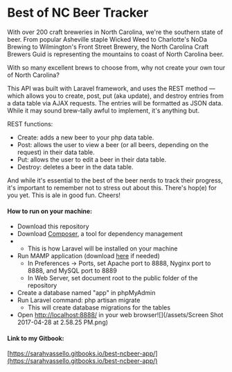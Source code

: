 # Best of NC Beer Tracker

With over 200 craft breweries in North Carolina, we're the southern state of beer. From popular Asheville staple Wicked Weed to Charlotte's NoDa Brewing to Wilmington's Front Street Brewery, the North Carolina Craft Brewers Guid is representing the mountains to coast of North Carolina beer.

With so many excellent brews to choose from, why not create your own tour of North Carolina?

This API was built with Laravel framework, and uses the REST method — which allows you to create, post, put \(aka update\), and destroy entries from a data table via AJAX requests. The entries will be formatted as JSON data. While it may sound brew-tally awful to implement, it's anything but.

REST functions:

* Create: adds a new beer to your php data table.
* Post: allows the user to view a beer \(or all beers, depending on the request\) in their data table.
* Put: allows the user to edit a beer in their data table.
* Destroy: deletes a beer in the data table. 

And while it's essential to the best of the beer nerds to track their progress, it's important to remember not to stress out about this. There's hop\(e\) for you yet. This is ale in good fun. Cheers!

#### How to run on your machine:

* Download this repository
* Download [Composer](https://getcomposer.org/doc/00-intro.md), a tool for dependency management
* * This is how Laravel will be installed on your machine
* Run MAMP application \(download [here](https://www.mamp.info/en/downloads/) if needed\)
  * In Preferences -&gt; Ports, set Apache port to 8888, Nyginx port to 8888, and MySQL port to 8889
  * In Web Server, set document root to the public folder of the repository 
* Create a database named "app" in phpMyAdmin
* Run Laravel command: php artisan migrate
  * This will create database migrations for the tables
* Open [http://localhost:8888/](http://localhost:8888/) in your web browser![](/assets/Screen Shot 2017-04-28 at 2.58.25 PM.png)

#### Link to my Gitbook:

[https://sarahvassello.gitbooks.io/best-ncbeer-app/](https://sarahvassello.gitbooks.io/best-ncbeer-app/)

